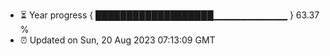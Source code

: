 - ⏳ Year progress { ███████████████████▁▁▁▁▁▁▁▁▁▁▁ } 63.37 %
- ⏰ Updated on Sun, 20 Aug 2023 07:13:09 GMT

